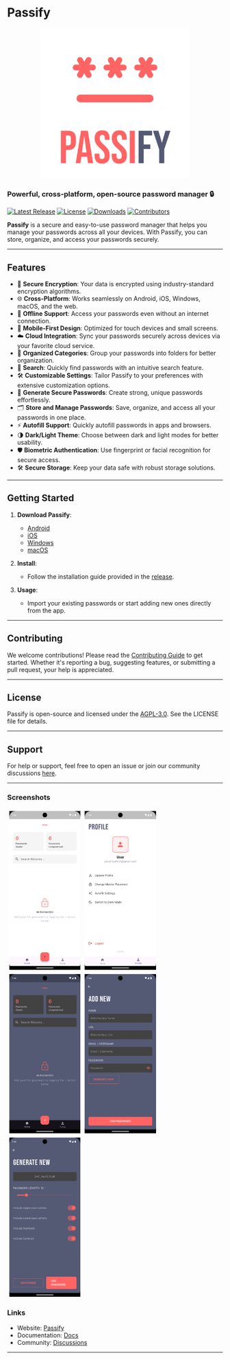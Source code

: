 # Passify

<p align="center">
  <img src="https://github.com/i-sifat/Passify/blob/main/Images/Thumbnail.png" alt="Passify Icon" width="350">
</p>

### Powerful, cross-platform, open-source password manager 🔒

[![Latest Release](https://img.shields.io/github/v/release/your-username/your-repo-name)](https://github.com/your-username/your-repo-name/releases)
[![License](https://img.shields.io/github/license/your-username/your-repo-name)](LICENSE)
[![Downloads](https://img.shields.io/github/downloads/your-username/your-repo-name/total)](https://github.com/your-username/your-repo-name/releases)
[![Contributors](https://img.shields.io/github/contributors/your-username/your-repo-name)](https://github.com/your-username/your-repo-name/graphs/contributors)

**Passify** is a secure and easy-to-use password manager that helps you manage your passwords across all your devices. With Passify, you can store, organize, and access your passwords securely.

---

## Features

- 🔐 **Secure Encryption**: Your data is encrypted using industry-standard encryption algorithms.
- 🌐 **Cross-Platform**: Works seamlessly on Android, iOS, Windows, macOS, and the web.
- 💾 **Offline Support**: Access your passwords even without an internet connection.
- 📱 **Mobile-First Design**: Optimized for touch devices and small screens.
- ☁️ **Cloud Integration**: Sync your passwords securely across devices via your favorite cloud service.
- 📂 **Organized Categories**: Group your passwords into folders for better organization.
- 🔎 **Search**: Quickly find passwords with an intuitive search feature.
- 🛠️ **Customizable Settings**: Tailor Passify to your preferences with extensive customization options.
- 🔑 **Generate Secure Passwords**: Create strong, unique passwords effortlessly.
- 🗂️ **Store and Manage Passwords**: Save, organize, and access all your passwords in one place.
- ⚡ **Autofill Support**: Quickly autofill passwords in apps and browsers.
- 🌗 **Dark/Light Theme**: Choose between dark and light modes for better usability.
- 🛡️ **Biometric Authentication**: Use fingerprint or facial recognition for secure access.
- 🛠️ **Secure Storage**: Keep your data safe with robust storage solutions.

---

## Getting Started

1. **Download Passify**:
   - [Android](https://github.com/i-sifat/Passify/releases)
   - [iOS](#)
   - [Windows](#)
   - [macOS](#)

2. **Install**:
   - Follow the installation guide provided in the [release](https://github.com/i-sifat/Passify/releases).

3. **Usage**:
   - Import your existing passwords or start adding new ones directly from the app.

---

## Contributing

We welcome contributions! Please read the [Contributing Guide](CONTRIBUTING.md) to get started. Whether it's reporting a bug, suggesting features, or submitting a pull request, your help is appreciated.

---

## License

Passify is open-source and licensed under the [AGPL-3.0](LICENSE). See the LICENSE file for details.

---

## Support

For help or support, feel free to open an issue or join our community discussions [here](#).

---

### Screenshots

<div style="display: flex; flex-wrap: wrap;">
  <img src="https://github.com/i-sifat/Passify/blob/main/Images//Screenshot_1737467073.png" alt="Screenshot 1" style="width: 33%; margin: 5px;">
  <img src="https://github.com/i-sifat/Passify/blob/main/Images//Screenshot_1737467079.png" alt="Screenshot 2" style="width: 33%; margin: 5px;">
  <img src="https://github.com/i-sifat/Passify/blob/main/Images//Screenshot_1737467085.png" alt="Screenshot 3" style="width: 33%; margin: 5px;">
  <img src="https://github.com/i-sifat/Passify/blob/main/Images//Screenshot_1737467090.png" alt="Screenshot 4" style="width: 33%; margin: 5px;">
  <img src="https://github.com/i-sifat/Passify/blob/main/Images//Screenshot_1737467095.png" alt="Screenshot 5" style="width: 33%; margin: 5px;">
</div>



### Links

- Website: [Passify](#)
- Documentation: [Docs](#)
- Community: [Discussions](#)

---
